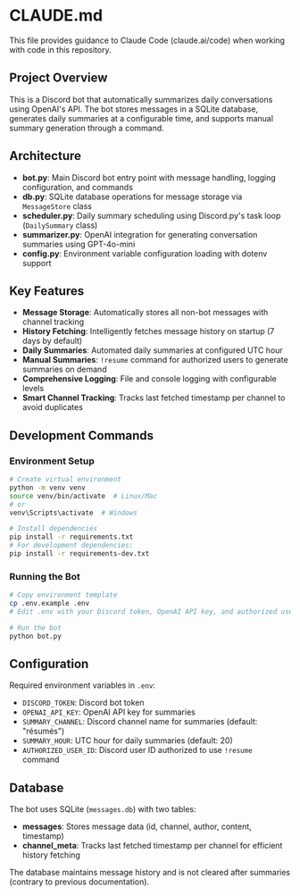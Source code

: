 # CLAUDE.md

This file provides guidance to Claude Code (claude.ai/code) when working with code in this repository.

## Project Overview

This is a Discord bot that automatically summarizes daily conversations using OpenAI's API. The bot stores messages in a SQLite database, generates daily summaries at a configurable time, and supports manual summary generation through a command.

## Architecture

- **bot.py**: Main Discord bot entry point with message handling, logging configuration, and commands
- **db.py**: SQLite database operations for message storage via `MessageStore` class
- **scheduler.py**: Daily summary scheduling using Discord.py's task loop (`DailySummary` class)
- **summarizer.py**: OpenAI integration for generating conversation summaries using GPT-4o-mini
- **config.py**: Environment variable configuration loading with dotenv support

## Key Features

- **Message Storage**: Automatically stores all non-bot messages with channel tracking
- **History Fetching**: Intelligently fetches message history on startup (7 days by default)
- **Daily Summaries**: Automated daily summaries at configured UTC hour
- **Manual Summaries**: `!resume` command for authorized users to generate summaries on demand
- **Comprehensive Logging**: File and console logging with configurable levels
- **Smart Channel Tracking**: Tracks last fetched timestamp per channel to avoid duplicates

## Development Commands

### Environment Setup
```bash
# Create virtual environment
python -m venv venv
source venv/bin/activate  # Linux/Mac
# or
venv\Scripts\activate  # Windows

# Install dependencies
pip install -r requirements.txt
# For development dependencies:
pip install -r requirements-dev.txt
```

### Running the Bot
```bash
# Copy environment template
cp .env.example .env
# Edit .env with your Discord token, OpenAI API key, and authorized user ID

# Run the bot
python bot.py
```

## Configuration

Required environment variables in `.env`:
- `DISCORD_TOKEN`: Discord bot token
- `OPENAI_API_KEY`: OpenAI API key for summaries
- `SUMMARY_CHANNEL`: Discord channel name for summaries (default: "résumés") 
- `SUMMARY_HOUR`: UTC hour for daily summaries (default: 20)
- `AUTHORIZED_USER_ID`: Discord user ID authorized to use `!resume` command

## Database

The bot uses SQLite (`messages.db`) with two tables:
- **messages**: Stores message data (id, channel, author, content, timestamp)
- **channel_meta**: Tracks last fetched timestamp per channel for efficient history fetching

The database maintains message history and is not cleared after summaries (contrary to previous documentation).